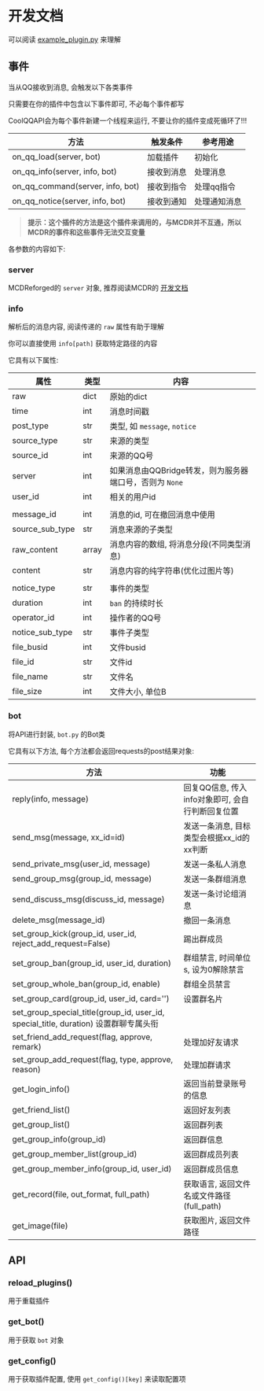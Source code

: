 # 开发文档

可以阅读 [example_plugin.py](https://github.com/zhang-anzhi/CoolQAPI/blob/master/example_plugin.py) 来理解

## 事件

当从QQ接收到消息, 会触发以下各类事件

只需要在你的插件中包含以下事件即可, 不必每个事件都写

CoolQQAPI会为每个事件新建一个线程来运行, 不要让你的插件变成死循环了!!!

| 方法                               | 触发条件        | 参考用途            |
| ---------------------------------- | -------------- | ------------------ |
| on_qq_load(server, bot)            | 加载插件        | 初始化             |
| on_qq_info(server, info, bot)      | 接收到消息      | 处理消息            |
| on_qq_command(server, info, bot)   | 接收到指令      | 处理qq指令          |
| on_qq_notice(server, info, bot)    | 接收到通知      | 处理通知消息        |

> **提示：这个插件的方法是这个插件来调用的，与MCDR并不互通，所以MCDR的事件和这些事件无法交互变量**

各参数的内容如下:

### server

MCDReforged的 `server` 对象, 推荐阅读MCDR的 [开发文档](https://github.com/Fallen-Breath/MCDReforged/blob/master/doc/plugin_cn.md#server)

### info

解析后的消息内容, 阅读传递的 `raw` 属性有助于理解

你可以直接使用 `info[path]` 获取特定路径的内容

它具有以下属性:

| 属性            | 类型      | 内容                                     |
| --------------- | -------- | ---------------------------------------- |
| raw             | dict     | 原始的dict                                |
| time            | int      | 消息时间戳                                |
| post_type       | str      | 类型, 如 `message`, `notice`              |
| source_type     | str      | 来源的类型                                |
| source_id       | int      | 来源的QQ号                                |
| server          | int      | 如果消息由QQBridge转发，则为服务器端口号，否则为 `None` |
| user_id         | int      | 相关的用户id                              |
|                 |          |                                          |
| message_id      | int      | 消息的id, 可在撤回消息中使用               |
| source_sub_type | str      | 消息来源的子类型                          |
| raw_content     | array    | 消息内容的数组, 将消息分段(不同类型消息)    |
| content         | str      | 消息内容的纯字符串(优化过图片等)            |
|                 |          |                                          |
| notice_type     | str      | 事件的类型                                |
| duration        | int      | `ban` 的持续时长                          |
| operator_id     | int      | 操作者的QQ号                              |
| notice_sub_type | str      | 事件子类型                                |
| file_busid      | int      | 文件busid                                |
| file_id         | str      | 文件id                                   |
| file_name       | str      | 文件名                                   |
| file_size       | int      | 文件大小, 单位B                           |

### bot

将API进行封装, `bot.py` 的Bot类

它具有以下方法, 每个方法都会返回requests的post结果对象:

| 方法                                   | 功能                                           |
| -------------------------------------- | --------------------------------------------- |
| reply(info, message)                   | 回复QQ信息, 传入info对象即可, 会自行判断回复位置  |
| send_msg(message, xx_id=id)            | 发送一条消息, 目标类型会根据xx_id的xx判断        |
| send_private_msg(user_id, message)     | 发送一条私人消息                                |
| send_group_msg(group_id, message)      | 发送一条群组消息                                |
| send_discuss_msg(discuss_id, message)  | 发送一条讨论组消息                              |
| delete_msg(message_id)                 | 撤回一条消息                                   |
| set_group_kick(group_id, user_id, reject_add_request=False) | 踢出群成员                |
| set_group_ban(group_id, user_id, duration) | 群组禁言, 时间单位s, 设为0解除禁言           |
| set_group_whole_ban(group_id, enable)  | 群组全员禁言                                   |
| set_group_card(group_id, user_id, card='') | 设置群名片                                 |
| set_group_special_title(group_id, user_id, special_title, duration) 设置群聊专属头衔    |
| set_friend_add_request(flag, approve, remark) | 处理加好友请求                          |
| set_group_add_request(flag, type, approve, reason) | 处理加群请求                       |
| get_login_info()                       | 返回当前登录账号的信息                          |
| get_friend_list()                      | 返回好友列表                                   |
| get_group_list()                       | 返回群列表                                     |
| get_group_info(group_id)               | 返回群信息                                     |
| get_group_member_list(group_id)        | 返回群成员列表                                 |
| get_group_member_info(group_id, user_id) | 返回群成员信息                               |
| get_record(file, out_format, full_path) | 获取语言, 返回文件名或文件路径(full_path)      |
| get_image(file)                        | 获取图片, 返回文件路径                         |

## API

### reload_plugins()

用于重载插件

### get_bot()

用于获取 `bot` 对象

### get_config()

用于获取插件配置, 使用 `get_config()[key]`  来读取配置项

